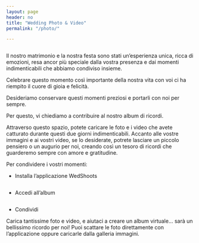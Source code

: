 ```yaml
---
layout: page
header: no
title: "Wedding Photo & Video"
permalink: "/photo/"

---
```


<img src="{{ site.urlimg }}1.JPG" alt="">

Il nostro matrimonio e la nostra festa sono stati un’esperienza unica, ricca di emozioni, resa ancor più speciale dalla vostra presenza e dai momenti indimenticabili che abbiamo condiviso insieme.

Celebrare questo momento così importante della nostra vita con voi ci ha riempito il cuore di gioia e felicità.

Desideriamo conservare questi momenti preziosi e portarli con noi per sempre.

Per questo, vi chiediamo a contribuire al nostro album di ricordi.

Attraverso questo spazio, potete caricare le foto e i video che avete catturato durante questi due giorni indimenticabili. Accanto alle vostre immagini e ai vostri video, se lo desiderate, potrete lasciare un piccolo pensiero o un augurio per noi, creando così un tesoro di ricordi che guarderemo sempre con amore e gratitudine.

Per condividere i vostri momenti:

+ Installa l’applicazione WedShoots

<img src="{{ site.urlimg }}2.JPG" alt="">

+ Accedi all’album

<img src="{{ site.urlimg }}3.JPG" alt="">

+ Condividi

Carica tantissime foto e video, e aiutaci a creare un album virtuale... sarà un bellissimo ricordo per noi!
Puoi scattare le foto direttamente con l’applicazione oppure caricarle dalla galleria immagini.
